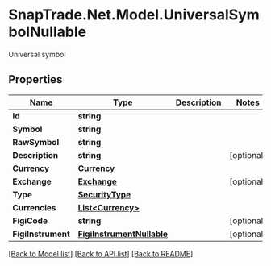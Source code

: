 # SnapTrade.Net.Model.UniversalSymbolNullable
Universal symbol

## Properties

Name | Type | Description | Notes
------------ | ------------- | ------------- | -------------
**Id** | **string** |  | 
**Symbol** | **string** |  | 
**RawSymbol** | **string** |  | 
**Description** | **string** |  | [optional] 
**Currency** | [**Currency**](Currency.md) |  | 
**Exchange** | [**Exchange**](Exchange.md) |  | [optional] 
**Type** | [**SecurityType**](SecurityType.md) |  | 
**Currencies** | [**List&lt;Currency&gt;**](Currency.md) |  | 
**FigiCode** | **string** |  | [optional] 
**FigiInstrument** | [**FigiInstrumentNullable**](FigiInstrumentNullable.md) |  | [optional] 

[[Back to Model list]](../README.md#documentation-for-models) [[Back to API list]](../README.md#documentation-for-api-endpoints) [[Back to README]](../README.md)

